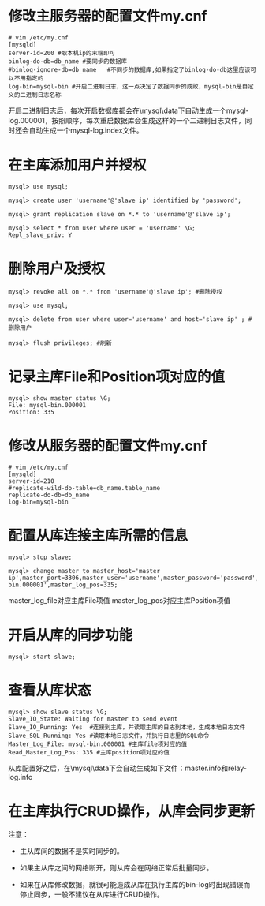 # 修改主服务器的配置文件my.cnf
```
# vim /etc/my.cnf
[mysqld]
server-id=200 #取本机ip的末端即可
binlog-do-db=db_name #要同步的数据库
#binlog-ignore-db=db_name   #不同步的数据库,如果指定了binlog-do-db这里应该可以不用指定的
log-bin=mysql-bin #开启二进制日志，这一点决定了数据同步的成败，mysql-bin是自定义的二进制日志名称
```
开启二进制日志后，每次开启数据库都会在\mysql\data下自动生成一个mysql-log.000001，按照顺序，每次重启数据库会生成这样的一个二进制日志文件，同时还会自动生成一个mysql-log.index文件。

# 在主库添加用户并授权
```
mysql> use mysql;

mysql> create user 'username'@'slave ip' identified by 'password';

mysql> grant replication slave on *.* to 'username'@'slave ip';

mysql> select * from user where user = 'username' \G;
Repl_slave_priv: Y
```

# 删除用户及授权
```
mysql> revoke all on *.* from 'username'@'slave ip'; #删除授权

mysql> use mysql;

mysql> delete from user where user='username' and host='slave ip' ; #删除用户

mysql> flush privileges; #刷新
```

# 记录主库File和Position项对应的值
```
mysql> show master status \G;
File: mysql-bin.000001
Position: 335
```

# 修改从服务器的配置文件my.cnf
```
# vim /etc/my.cnf
[mysqld]
server-id=210
#replicate-wild-do-table=db_name.table_name
replicate-do-db=db_name
log-bin=mysql-bin
```

# 配置从库连接主库所需的信息
```
mysql> stop slave;

mysql> change master to master_host='master ip',master_port=3306,master_user='username',master_password='password',master_log_file='mysql-bin.000001',master_log_pos=335;
```
  master_log_file对应主库File项值
  master_log_pos对应主库Position项值

# 开启从库的同步功能
```
mysql> start slave;
```

# 查看从库状态
```
mysql> show slave status \G;
Slave_IO_State: Waiting for master to send event
Slave_IO_Running: Yes  #连接到主库，并读取主库的日志到本地，生成本地日志文件
Slave_SQL_Running: Yes #读取本地日志文件，并执行日志里的SQL命令
Master_Log_File: mysql-bin.000001 #主库file项对应的值
Read_Master_Log_Pos: 335 #主库position项对应的值
```
  从库配置好之后，在\mysql\data下会自动生成如下文件：master.info和relay-log.info

# 在主库执行CRUD操作，从库会同步更新

注意：
- 主从库间的数据不是实时同步的。 

- 如果主从库之间的网络断开，则从库会在网络正常后批量同步。 

- 如果在从库修改数据，就很可能造成从库在执行主库的bin-log时出现错误而停止同步，一般不建议在从库进行CRUD操作。
